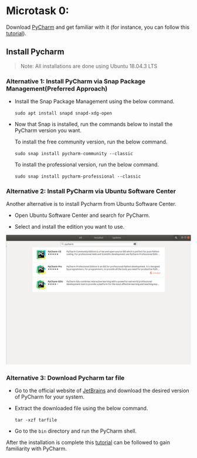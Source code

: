 # Microtask 0:
Download [PyCharm](https://www.jetbrains.com/pycharm/) and get familiar with it (for instance, you can follow this [tutorial](https://www.jetbrains.com/help/pycharm/quick-start-guide.html)).

## Install Pycharm
> Note: All installations are done using Ubuntu 18.04.3 LTS

### Alternative 1: Install PyCharm via Snap Package Management(Preferred Approach)
* Install the Snap Package Management using the below command. 
  
  `sudo apt install snapd snapd-xdg-open`
* Now that Snap is installed, run the commands below to install the PyCharm version you want.
  
  To install the free community version, run the below command.
  
  `sudo snap install pycharm-community --classic`
  
  To install the professional version, run the below command.

  `sudo snap install pycharm-professional --classic`
  
### Alternative 2: Install PyCharm via Ubuntu Software Center

Another alternative is to install Pycharm from Ubuntu Software Center.

* Open Ubuntu Software Center and search for PyCharm.
 
* Select and install the edition you want to use.
 <img src="./images/Screenshot from 2020-02-24 11-06-12.png" width="600" alt="Pycharm search on Ubuntu Software Center">

### Alternative 3: Download Pycharm tar file
* Go to the official website of [JetBrains](https://www.jetbrains.com/pycharm/download/#section=linux) and download the desired version of PyCharm for your system.

* Extract the downloaded file using the below command.

  `tar -xzf tarfile`
  
* Go to the `bin` directory and run the PyCharm shell.
 
After the installation is complete this [tutorial](https://www.jetbrains.com/help/pycharm/quick-start-guide.html) can be followed to gain familiarity with PyCharm.
